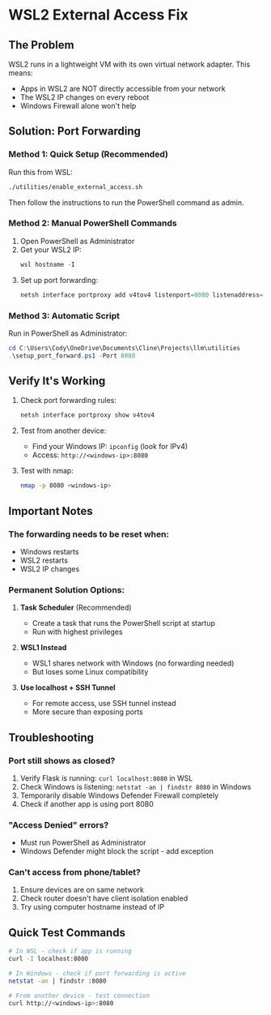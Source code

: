 # WSL2 External Access Fix

## The Problem
WSL2 runs in a lightweight VM with its own virtual network adapter. This means:
- Apps in WSL2 are NOT directly accessible from your network
- The WSL2 IP changes on every reboot
- Windows Firewall alone won't help

## Solution: Port Forwarding

### Method 1: Quick Setup (Recommended)
Run this from WSL:
```bash
./utilities/enable_external_access.sh
```
Then follow the instructions to run the PowerShell command as admin.

### Method 2: Manual PowerShell Commands
1. Open PowerShell as Administrator
2. Get your WSL2 IP:
   ```powershell
   wsl hostname -I
   ```
3. Set up port forwarding:
   ```powershell
   netsh interface portproxy add v4tov4 listenport=8080 listenaddress=0.0.0.0 connectport=8080 connectaddress=<WSL2-IP>
   ```

### Method 3: Automatic Script
Run in PowerShell as Administrator:
```powershell
cd C:\Users\Cody\OneDrive\Documents\Cline\Projects\llm\utilities
.\setup_port_forward.ps1 -Port 8080
```

## Verify It's Working

1. Check port forwarding rules:
   ```powershell
   netsh interface portproxy show v4tov4
   ```

2. Test from another device:
   - Find your Windows IP: `ipconfig` (look for IPv4)
   - Access: `http://<windows-ip>:8080`

3. Test with nmap:
   ```bash
   nmap -p 8080 <windows-ip>
   ```

## Important Notes

### The forwarding needs to be reset when:
- Windows restarts
- WSL2 restarts
- WSL2 IP changes

### Permanent Solution Options:

1. **Task Scheduler** (Recommended)
   - Create a task that runs the PowerShell script at startup
   - Run with highest privileges

2. **WSL1 Instead**
   - WSL1 shares network with Windows (no forwarding needed)
   - But loses some Linux compatibility

3. **Use localhost + SSH Tunnel**
   - For remote access, use SSH tunnel instead
   - More secure than exposing ports

## Troubleshooting

### Port still shows as closed?
1. Verify Flask is running: `curl localhost:8080` in WSL
2. Check Windows is listening: `netstat -an | findstr 8080` in Windows
3. Temporarily disable Windows Defender Firewall completely
4. Check if another app is using port 8080

### "Access Denied" errors?
- Must run PowerShell as Administrator
- Windows Defender might block the script - add exception

### Can't access from phone/tablet?
1. Ensure devices are on same network
2. Check router doesn't have client isolation enabled
3. Try using computer hostname instead of IP

## Quick Test Commands

```bash
# In WSL - check if app is running
curl -I localhost:8080

# In Windows - check if port forwarding is active
netstat -an | findstr :8080

# From another device - test connection
curl http://<windows-ip>:8080
```